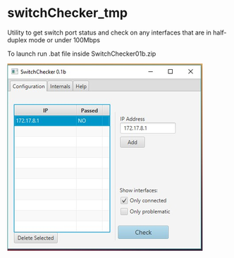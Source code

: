 ﻿# switchChecker_tmp
Utility to get switch port status and check on any interfaces that are in half-duplex mode or under 100Mbps 

To launch run .bat file inside SwitchChecker01b.zip  

![Screenshot](example_view.jpg)

